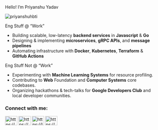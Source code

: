  Hello! I’m Priyanshu Yadav <p align="left"> <img src="https://komarev.com/ghpvc/?username=priyanshuhbti&label=Profile%20views&color=0e75b6&style=flat" alt="priyanshuhbti" /> </p>

 Eng Stuff @ “Work”  
   * Building scalable, low-latency **backend services** in **Javascript** & **Go**  
   * Designing & implementing **microservices**, **gRPC APIs**, and **message pipelines**  
   * Automating infrastructure with **Docker**, **Kubernetes**, **Terraform** & **GitHub Actions**

 Eng Stuff Not @ “Work”  
  * Experimenting with **Machine Learning Systems** for resource profiling.  
  * Contributing to **Web** Foundation and **Computer Systems** core codebases.  
  * Organizing hackathons & tech-talks for **Google Developers Club** and local developer communities. 
  

<h3 align="left">Connect with me:</h3>
<p align="left">
<a href="https://www.linkedin.com/in/priyanshuhbti/" target="blank"><img align="center" src="https://raw.githubusercontent.com/rahuldkjain/github-profile-readme-generator/master/src/images/icons/Social/linked-in-alt.svg" alt="https://www.linkedin.com/in/priyanshuhbti/" height="30" width="40" /></a>
<a href="https://codeforces.com/profile/https://codeforces.com/priyanshs.ece" target="blank"><img align="center" src="https://raw.githubusercontent.com/rahuldkjain/github-profile-readme-generator/master/src/images/icons/Social/codeforces.svg" alt="https://codeforces.com/priyanshs.ece" height="30" width="40" /></a>
<a href="https://www.leetcode.com/https://leetcode.com/priyanshs.ece" target="blank"><img align="center" src="https://raw.githubusercontent.com/rahuldkjain/github-profile-readme-generator/master/src/images/icons/Social/leet-code.svg" alt="https://leetcode.com/priyanshuiitd" height="30" width="40" /></a>
<a href="https://www.hackerearth.com/https://hackerank.com/priyanshs.ece" target="blank"><img align="center" src="https://raw.githubusercontent.com/rahuldkjain/github-profile-readme-generator/master/src/images/icons/Social/hackerearth.svg" alt="https://hackerank.com/priyanshuhbti" height="30" width="40" /></a>
</p>


